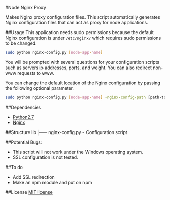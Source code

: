 #Node Nginx Proxy

Makes Nginx proxy configuration files. This script automatically generates Nginx configuration files that can act as proxy for node applications.

##Usage
This application needs sudo permissions because the default Nginx configuration is under `/etc/nginx/` which requires sudo permissions to be changed.
```bash
sudo python nginx-config.py [node-app-name]
```
You will be prompted with several questions for your configuration scripts such as servers ip addresses, ports, and weight.
You can also redirect non-www requests to www.

You can change the default location of the Nginx configuration by passing the following optional parameter.
```bash
sudo python nginx-config.py [node-app-name] -nginx-config-path [path-to-nginx config]
```



##Dependencies
* [Python2.7](https://www.python.org/download/releases/2.7/)
* [Nginx](http://nginx.org/en/download.html)

##Structure
    lib
    ├── nginx-config.py         - Configuration script

##Potential Bugs:
* This script will not work under the Windows operating system.
* SSL configuration is not tested.

##To do
* Add SSL redirection
* Make an npm module and put on npm

##License
[MIT license](http://opensource.org/licenses/MIT)
